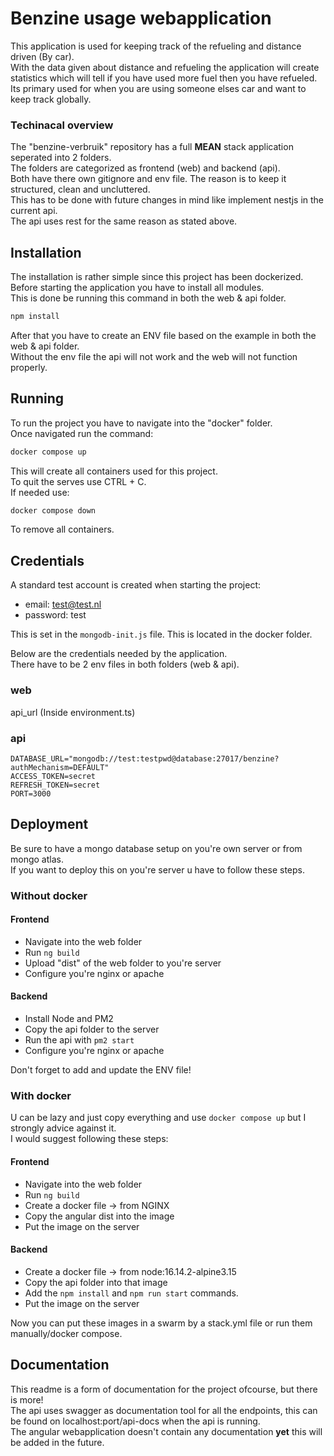# Benzine usage webapplication
This application is used for keeping track of the refueling and distance driven (By car). <br />
With the data given about distance and refueling the application will create statistics which will tell
if you have used more fuel then you have refueled. <br />
Its primary used for when you are using someone elses car and want to keep track globally.

### Techinacal overview
The "benzine-verbruik" repository has a full **MEAN** stack application seperated into 2 folders. <br />
The folders are categorized as frontend (web) and backend (api). <br />
Both have there own gitignore and env file. The reason is to keep it structured, clean and uncluttered. <br />
This has to be done with future changes in mind like implement nestjs in the current api. <br />
The api uses rest for the same reason as stated above.

## Installation
The installation is rather simple since this project has been dockerized. <br />
Before starting the application you have to install all modules. <br />
This is done be running this command in both the web & api folder.

```bash
npm install
```

After that you have to create an ENV file based on the example in both the web & api folder. <br />
Without the env file the api will not work and the web will not function properly. <br />

## Running
To run the project you have to navigate into the "docker" folder. <br />
Once navigated run the command:

```bash
docker compose up
```

This will create all containers used for this project. <br />
To quit the serves use CTRL + C. <br />
If needed use:

```bash
docker compose down
```

To remove all containers.

## Credentials
A standard test account is created when starting the project:
 - email: test@test.nl
 - password: test

This is set in the ```mongodb-init.js``` file. This is located in the docker folder.

Below are the credentials needed by the application. <br />
There have to be 2 env files in both folders (web & api).

### web
api_url (Inside environment.ts)

### api
```env
DATABASE_URL="mongodb://test:testpwd@database:27017/benzine?authMechanism=DEFAULT"
ACCESS_TOKEN=secret
REFRESH_TOKEN=secret
PORT=3000
```

## Deployment
Be sure to have a mongo database setup on you're own server or from mongo atlas. <br />
If you want to deploy this on you're server u have to follow these steps.

### Without docker

#### Frontend
- Navigate into the web folder
- Run ```ng build```
- Upload "dist" of the web folder to you're server
- Configure you're nginx or apache

#### Backend
- Install Node and PM2
- Copy the api folder to the server
- Run the api with ```pm2 start```
- Configure you're nginx or apache

Don't forget to add and update the ENV file!

### With docker
U can be lazy and just copy everything and use ```docker compose up``` but I strongly advice against it. <br />
I would suggest following these steps:

#### Frontend
- Navigate into the web folder
- Run ```ng build```
- Create a docker file -> from NGINX
- Copy the angular dist into the image
- Put the image on the server

#### Backend
- Create a docker file -> from node:16.14.2-alpine3.15
- Copy the api folder into that image
- Add the ```npm install``` and ```npm run start``` commands.
- Put the image on the server

Now you can put these images in a swarm by a stack.yml file or run them manually/docker compose.

## Documentation
This readme is a form of documentation for the project ofcourse, but there is more! <br />
The api uses swagger as documentation tool for all the endpoints, this can be found on localhost:port/api-docs when the api is running. <br />
The angular webapplication doesn't contain any documentation **yet** this will be added in the future.
